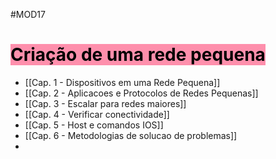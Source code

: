 #MOD17

# <mark style="background: #FF5582A6;">Criação de uma rede pequena</mark>

- [[Cap. 1 - Dispositivos em uma Rede Pequena]]
- [[Cap. 2 - Aplicacoes e Protocolos de Redes Pequenas]]
- [[Cap. 3 - Escalar para redes maiores]]
- [[Cap. 4 - Verificar conectividade]]
- [[Cap. 5 - Host e comandos IOS]]
- [[Cap. 6 - Metodologias de solucao de problemas]]
- 